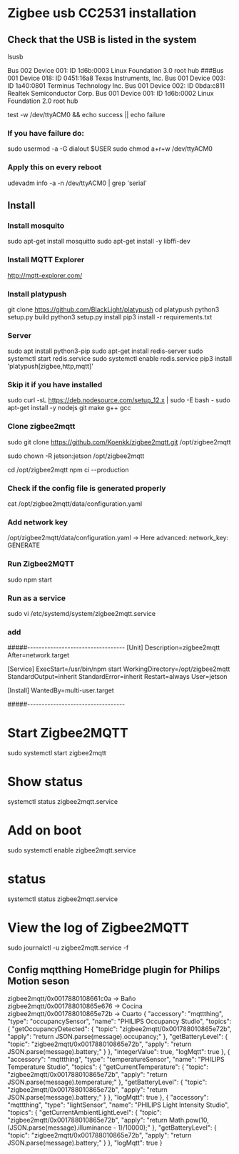 
# Zigbee usb CC2531 installation
## Check that the USB is listed in the system

lsusb

Bus 002 Device 001: ID 1d6b:0003 Linux Foundation 3.0 root hub
###Bus 001 Device 018: ID 0451:16a8 Texas Instruments, Inc. 
Bus 001 Device 003: ID 1a40:0801 Terminus Technology Inc. 
Bus 001 Device 002: ID 0bda:c811 Realtek Semiconductor Corp. 
Bus 001 Device 001: ID 1d6b:0002 Linux Foundation 2.0 root hub


test -w /dev/ttyACM0 && echo success || echo failure

### If you have failure do:
sudo usermod -a -G dialout $USER
sudo chmod a+r+w /dev/ttyACM0

###  Apply this on every reboot
udevadm info -a -n /dev/ttyACM0 | grep 'serial'


## Install

### Install mosquito 
sudo apt-get install mosquitto
sudo apt-get install -y libffi-dev
### Install MQTT Explorer

http://mqtt-explorer.com/

### Install platypush
git clone https://github.com/BlackLight/platypush
cd platypush
python3 setup.py build
python3 setup.py install
pip3 install -r requirements.txt

### Server 
sudo apt install python3-pip
sudo apt-get install redis-server
sudo systemctl start redis.service
sudo systemctl enable redis.service
pip3 install 'platypush[zigbee,http,mqtt]'

### Skip it if you have installed
sudo curl -sL https://deb.nodesource.com/setup_12.x | sudo -E bash -
sudo apt-get install -y nodejs git make g++ gcc


### Clone zigbee2mqtt
sudo git clone https://github.com/Koenkk/zigbee2mqtt.git /opt/zigbee2mqtt

sudo chown -R jetson:jetson /opt/zigbee2mqtt

cd /opt/zigbee2mqtt
npm ci --production

### Check if the config file is generated properly

cat /opt/zigbee2mqtt/data/configuration.yaml

### Add network key
/opt/zigbee2mqtt/data/configuration.yaml -> Here
advanced:
network_key: GENERATE

### Run Zigbee2MQTT
sudo npm start

### Run as a service

sudo vi /etc/systemd/system/zigbee2mqtt.service

### add

#####----------------------------------
[Unit]
Description=zigbee2mqtt
After=network.target

[Service]
ExecStart=/usr/bin/npm start
WorkingDirectory=/opt/zigbee2mqtt
StandardOutput=inherit
StandardError=inherit
Restart=always
User=jetson

[Install]
WantedBy=multi-user.target

#####----------------------------------
# Start Zigbee2MQTT
sudo systemctl start zigbee2mqtt

# Show status
systemctl status zigbee2mqtt.service

# Add on boot
sudo systemctl enable zigbee2mqtt.service

# status
systemctl status zigbee2mqtt.service


# View the log of Zigbee2MQTT
sudo journalctl -u zigbee2mqtt.service -f


## Config mqtthing HomeBridge plugin for Philips Motion seson

zigbee2mqtt/0x0017880108661c0a -> Baño
zigbee2mqtt/0x001788010865e676 -> Cocina
zigbee2mqtt/0x001788010865e72b -> Cuarto 
        {
            "accessory": "mqttthing",
            "type": "occupancySensor",
            "name": "PHILIPS Occupancy Studio",
            "topics": {
                "getOccupancyDetected": {
                    "topic": "zigbee2mqtt/0x001788010865e72b",
                    "apply": "return JSON.parse(message).occupancy;"
                },
                "getBatteryLevel": {
                    "topic": "zigbee2mqtt/0x001788010865e72b",
                    "apply": "return JSON.parse(message).battery;"
                }
            },
            "integerValue": true,
            "logMqtt": true
        },
        {
            "accessory": "mqttthing",
            "type": "temperatureSensor",
            "name": "PHILIPS Temperature Studio",
            "topics": {
                "getCurrentTemperature": {
                    "topic": "zigbee2mqtt/0x001788010865e72b",
                    "apply": "return JSON.parse(message).temperature;"
                },
                "getBatteryLevel": {
                    "topic": "zigbee2mqtt/0x001788010865e72b",
                    "apply": "return JSON.parse(message).battery;"
                }
            },
            "logMqtt": true
        },
        {
            "accessory": "mqttthing",
            "type": "lightSensor",
            "name": "PHILIPS Light Intensity Studio",
            "topics": {
                "getCurrentAmbientLightLevel": {
                    "topic": "zigbee2mqtt/0x001788010865e72b",
                    "apply": "return Math.pow(10, (JSON.parse(message).illuminance - 1)/10000);"
                },
                "getBatteryLevel": {
                    "topic": "zigbee2mqtt/0x001788010865e72b",
                    "apply": "return JSON.parse(message).battery;"
                }
            },
            "logMqtt": true
        }

